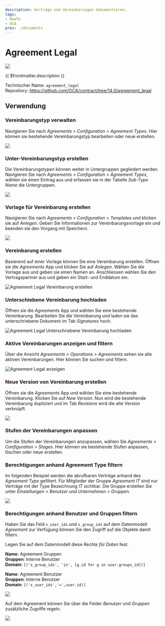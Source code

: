 ```yaml
---
description: Verträge und Vereinbarungen dokumentieren.
tags:
- HowTo
- OCA
prev: ./documents
---
```

# Agreement Legal

![](assets/icon_oca_agreement.png)

{{ $frontmatter.description }}

Technischer Name: `agreement_legal`\
Repository: <https://github.com/OCA/contract/tree/14.0/agreement_legal>

## Verwendung

### Vereinbarungstyp verwalten

Navigieren Sie nach *Agreements > Configuration > Agreement Types*. Hier können sie bestehende Vereinbarungstyp bearbeiten oder neue erstellen.

![](assets/Agreement%20Types.png)

### Unter-Vereinbarungstyp erstellen

Die Vereinbarungstypen können weiter in Untergruppen gegliedert werden. Navigieren Sie nach *Agreements > Configuration > Agreement Types*, wählen sie einen Eintrag aus und erfassen sie in der Tabelle *Sub-Type Name* die Untergruppen.

![](assets/Agreement%20Legal%20Subtypes.png)

### Vorlage für Vereinbarung erstellen

Navigieren Sie nach *Agreements > Configuration > Templates* und klicken sie auf *Anlegen*. Geben Sie Informationen zur Vereinbarungsvorlage ein und beenden sie den Vorgang mit Speichern.

![](assets/Agreement%20Legal%20Template.png)

### Vereinbarung erstellen

Basierend auf einer Vorlage können Sie eine Vereinbarung erstellen. Öffnen sie die *Agreements* App und klicken Sie auf *Anlegen*. Wählen Sie die Vorlage aus und geben sie einen Namen an. Anschliessen wählen Sie den Vertragspartner aus und geben ein Start- und Enddatum ein.

![Agreement Legal Vereinbarung erstellen](assets/Agreement%20Legal%20Vereinbarung%20erstellen.gif)

### Unterschiebene Vereinbarung hochladen

Öffnen sie die *Agreements* App und wählen Sie eine bestehende Vereinbarung. Bearbeiten Sie die Vereinbarung und laden sie das unterschriebene Dokument im Tab *Signatures* hoch.

![Agreement Legal Unterschriebene Vereinbarung hochladen](assets/Agreement%20Legal%20Unterschriebene%20Vereinbarung%20hochladen.gif)

### Aktive Vereinbarungen anzeigen und filtern

Über die Ansicht *Agreements > Operations > Agreements* sehen sie alle aktiven Vereinbarungen. Hier können Sie suchen und filtern.

![Agreement Legal anzeigen](assets/Agreement%20Legal%20anzeigen.gif)

### Neue Version von Vereinbarung erstellen

Öffnen sie die *Agreements* App und wählen Sie eine bestehende Vereinbarung. Klicken Sie auf *New Version*. Nun wird die bestehende Vereinbarung dupliziert und im Tab *Revisions* wird die alte Version verknüpft.

![](assets/Agreement%20Legal%20Revisions.png)

### Stufen der Vereinbarungen anpassen

Um die Stufen der Vereinbarungen anzupassen, wählen Sie *Agreements > Configuration > Stages*. Hier können sie bestehende Stufen anpassen, löschen oder neue erstellen.

### Berechtigungen anhand Agreement Type filtern

Im folgenden Beispiel werden die abrufbaren Verträge anhand des *Agreement Type* gefiltert. Für Mitglieder der Gruppe *Agreement IT* sind nur Verträge mit der Type Bezeichnung *IT* sichtbar. Die Gruppe erstellen Sie unter *Einstellungen > Benutzer und Unternehmen > Gruppen*.

![](assets/Agreement%20Legal%20Permission.png)

### Berechtigungen anhand Benutzer und Gruppen filtern

Haben Sie das Feld `x_user_ids` und `x_group_ids` auf dem Datenmodell *Agreement* zur Verfügung können Sie den Zugriff auf die Objekte damit filtern.

Legen Sie auf dem Datenmodell diese *Rechte für Daten* fest:

**Name**: Agreement Gruppen\
**Gruppen**: Interne Benutzer\
**Domain**: `[('x_group_ids', 'in', [g.id for g in user.groups_id])]`

**Name**: Agreement Benutzer\
**Gruppen**: Interne Benutzer\
**Domain**: `[('x_user_ids','=',user.id)]`

![](assets/Agreement%20Legal%20Berechtigungen.png)

Auf dem Agreement können Sie über die Felder *Benutzer* und *Gruppen* zusätzliche Zugriffe regeln.

![](assets/Agreement%20Legal%20Guppen%20und%20Benutzer.png)